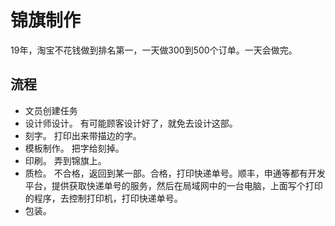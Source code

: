 # 锦旗制作
19年，淘宝不花钱做到排名第一，一天做300到500个订单。一天会做完。

## 流程
* 文员创建任务
* 设计师设计。 有可能顾客设计好了，就免去设计这部。
* 刻字。 打印出来带描边的字。
* 模板制作。 把字给刻掉。
* 印刷。 弄到锦旗上。
* 质检。 不合格，返回到某一部。合格，打印快递单号。顺丰，申通等都有开发平台，提供获取快递单号的服务，然后在局域网中的一台电脑，上面写个打印的程序，去控制打印机，打印快递单号。
* 包装。